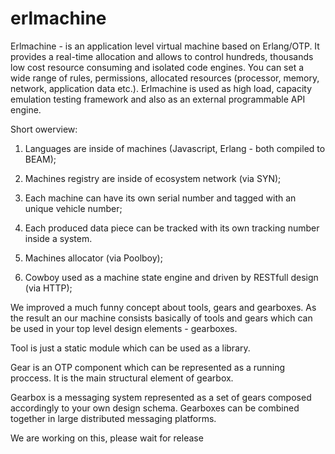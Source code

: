 # erlmachine

Erlmachine - is an application level virtual machine based on Erlang/OTP. It provides a real-time allocation and allows to control hundreds, thousands low cost resource consuming and isolated code engines. You can set a wide range of rules, permissions, allocated resources (processor, memory, network, application data etc.). 
Erlmachine is used as high load, capacity emulation testing framework and also as an external programmable API engine.

Short owerview:

1. Languages are inside of machines (Javascript, Erlang - both compiled to BEAM);  

2. Machines registry are inside of ecosystem  network  (via SYN);

3. Each machine can have its own serial number and tagged with an unique vehicle number;

4. Each produced data piece can be tracked with its own tracking number inside a system.

5. Machines allocator (via Poolboy);

6. Cowboy used as a machine state engine and driven by RESTfull design (via HTTP);


We improved a much funny concept about tools, gears and gearboxes. As the result an our machine consists basically of tools and gears which can be used in your top level design elements - gearboxes. 

Tool is just a static module which can be used as a library.

Gear is an OTP component which can be represented as a running proccess. It is the main structural element of gearbox.

Gearbox is a messaging system represented as a set of gears composed accordingly to your own design schema. Gearboxes can be combined together in large distributed messaging platforms.


We are working on this, please wait for release
